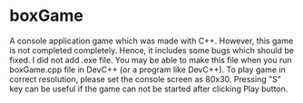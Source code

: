# boxGame
 A console application game which was made with C++. However, this game is not completed completely. Hence, it includes some bugs which should be fixed.
 I did not add .exe file. You may be able to make this file when you run boxGame.cpp file in DevC++ (or a program like DevC++).
 To play game in correct resolution, please set the console screen as 80x30.
 Pressing "S" key can be useful if the game can not be started after clicking Play button.
